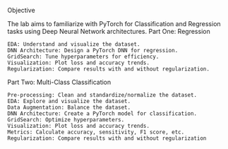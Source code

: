 Objective

The lab aims to familiarize with PyTorch for Classification and Regression tasks using Deep Neural Network architectures.
Part One: Regression

    EDA: Understand and visualize the dataset.
    DNN Architecture: Design a PyTorch DNN for regression.
    GridSearch: Tune hyperparameters for efficiency.
    Visualization: Plot loss and accuracy trends.
    Regularization: Compare results with and without regularization.

Part Two: Multi-Class Classification

    Pre-processing: Clean and standardize/normalize the dataset.
    EDA: Explore and visualize the dataset.
    Data Augmentation: Balance the dataset.
    DNN Architecture: Create a PyTorch model for classification.
    GridSearch: Optimize hyperparameters.
    Visualization: Plot loss and accuracy trends.
    Metrics: Calculate accuracy, sensitivity, F1 score, etc.
    Regularization: Compare results with and without regularization
